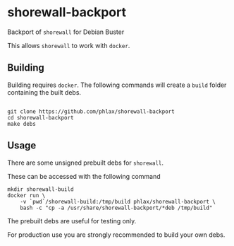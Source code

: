 # shorewall-backport

Backport of `shorewall` for Debian Buster

This allows `shorewall` to work with `docker`.


## Building

Building requires `docker`. The following commands will create a `build` folder containing the built debs.

```

git clone https://github.com/phlax/shorewall-backport
cd shorewall-backport
make debs

```

## Usage

There are some unsigned prebuilt debs for `shorewall`.

These can be accessed with the following command

```
mkdir shorewall-build
docker run \
	-v `pwd`/shorewall-build:/tmp/build phlax/shorewall-backport \
	bash -c "cp -a /usr/share/shorewall-backport/*deb /tmp/build"

```

The prebuilt debs are useful for testing only.

For production use you are strongly recommended to build your own debs.
